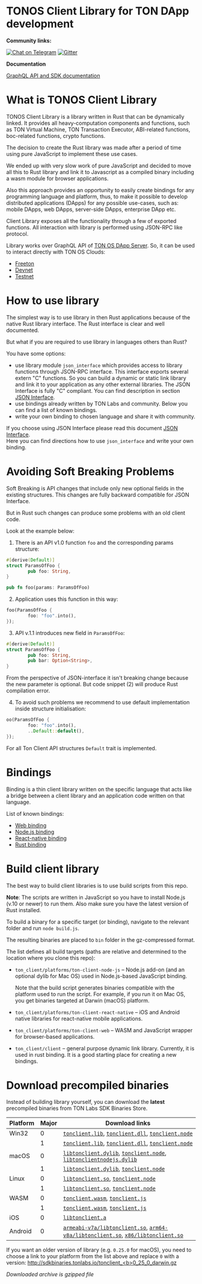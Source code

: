 # TONOS Client Library for TON DApp development

**Community links:**

[![Chat on Telegram](https://img.shields.io/badge/chat-on%20telegram-9cf.svg)](https://t.me/ton_sdk)  [![Gitter](https://badges.gitter.im/ton-sdk/community.svg)](https://gitter.im/ton-sdk/community?utm_source=badge&utm_medium=badge&utm_campaign=pr-badge)

**Documentation**  

[GraphQL API and SDK documentation](https://docs.ton.dev/86757ecb2/p/92b041-overview)

# What is TONOS Client Library

TONOS Client Library is a library written in Rust that can be dynamically linked. It provides all 
heavy-computation components and functions, such as TON Virtual Machine, TON Transaction 
Executor, ABI-related functions, boc-related functions, crypto functions. 

The decision to create the Rust library was made after a period of time using pure 
JavaScript to implement these use cases. 

We ended up with very slow work of pure JavaScript and decided to move all this to Rust 
library and link it to Javascript as a compiled binary including a wasm module for browser 
applications. 

Also this approach provides an opportunity to easily create bindings for any programming 
language and platform, thus, to make it possible to develop distributed applications (DApps) 
for any possible use-cases, such as: mobile DApps, web DApps, server-side DApps, enterprise 
DApp etc.

Client Library exposes all the functionality through a few of exported functions. All 
interaction with library is performed using JSON-RPC like protocol.

Library works over GraphQL API of [TON OS DApp Server](https://github.com/tonlabs/TON-OS-DApp-Server). 
So, it can be used to interact directly with TON OS Clouds: 
- [Freeton](https://main.ton.dev/graphql)
- [Devnet](https://net.ton.dev/graphql)
- [Testnet](https://testnet.ton.dev/graphql)

# How to use library

The simplest way is to use library in then Rust applications because of the native Rust library 
interface. The Rust interface is clear and well documented.

But what if you are required to use library in languages others than Rust?

You have some options:
- use library module `json_interface` which provides access to library functions through 
  JSON-RPC interface. This interface exports several extern "C" functions. So you can build
  a dynamic or static link library and link it to your application as any other external 
  libraries. The JSON Interface is fully "C" compliant. You can find description 
  in section [JSON Interface](docs/json_interface.md).
- use bindings already written by TON Labs and community. Below you can find a list of known 
  bindings.
- write your own binding to chosen language and share it with community.

If you choose using JSON Interface please read this document [JSON Interface](docs/json_interface.md).   
Here you can find directions how to use `json_interface` and write your own binding.
 
# Avoiding Soft Breaking Problems

Soft Breaking is API changes that include only new optional fields in the existing structures. This changes are fully backward compatible for JSON Interface.

But in Rust such changes can produce some problems with an old client code.

Look at the example below:

1) There is an API v1.0 function `foo` and the corresponding params structure:

```rust
#[derive(Default)]
struct ParamsOfFoo {
		pub foo: String,
}

pub fn foo(params: ParamsOfFoo)
```

2) Application uses this function in this way:

```rust
foo(ParamsOfFoo {
		foo: "foo".into(),
});
```

3) API v.1.1 introduces new field in `ParamsOfFoo`:

```rust
#[derive(Default)]
struct ParamsOfFoo {
		pub foo: String,
		pub bar: Option<String>,
}
```

From the perspective of JSON-interface it isn't breaking change because the new parameter is optional. But code snippet (2) will produce Rust compilation error.

4) To avoid such problems we recommend to use default implementation inside structure initialisation:

```rust
oo(ParamsOfFoo {
		foo: "foo".into(),
		..Default::default(),
});
```

For all Ton Client API structures `Default` trait is implemented.


# Bindings

Binding is a thin client library written on the specific language that acts like a bridge between 
a client library and an application code written on that language.

List of known bindings:
- [Web binding](https://github.com/tonlabs/ton-client-web-js)  
- [Node.js binding](https://github.com/tonlabs/ton-client-node-js)  
- [React-native binding](https://github.com/tonlabs/ton-client-react-native-js)  
- [Rust binding](https://github.com/tonlabs/ton-client-rs)  

# Build client library

The best way to build client libraries is to use build scripts from this repo. 

**Note**: The scripts are written in JavaScript so you have to install Node.js (v.10 or newer) 
to run them. Also make sure you have the latest version of Rust installed.

To build a binary for a specific target (or binding), navigate to the relevant folder and 
run `node build.js`.

The resulting binaries are placed to `bin` folder in the gz-compressed format.

The list defines all build targets (paths are relative and determined to the location where 
you clone this repo):

- `ton_client/platforms/ton-client-node-js` – Node.js add-on (and an optional dylib for Mac OS)  used in Node.js-based JavaScript binding.

    Note that the build script generates binaries compatible with the platform used to run the script. For example, if you run it on Mac OS, you get binaries targeted at Darwin (macOS) platform.

- `ton_client/platforms/ton-client-react-native` –  iOS and Android native libraries for react-native mobile applications.
- `ton_client/platforms/ton-client-web` – WASM and JavaScript wrapper for browser-based applications.
- `ton_client/client` – general purpose dynamic link library. Currently, it is used in rust binding. It is a good starting place for creating a new bindings.


# Download precompiled binaries

Instead of building library yourself, you can download the __latest__ precompiled binaries from 
TON Labs SDK Binaries Store.

Platform | Major | Download links
-------- | ----- | --------------
Win32    | 0     | [`tonclient.lib`](http://sdkbinaries-ws.tonlabs.io/tonclient_0_win32_lib.gz), [`tonclient.dll`](http://sdkbinaries-ws.tonlabs.io/tonclient_0_win32_dll.gz), [`tonclient.node`](http://sdkbinaries-ws.tonlabs.io/tonclient_0_nodejs_addon_win32.gz)
&nbsp;   | 1     | [`tonclient.lib`](http://sdkbinaries-ws.tonlabs.io/tonclient_1_win32_lib.gz), [`tonclient.dll`](http://sdkbinaries-ws.tonlabs.io/tonclient_1_win32_dll.gz), [`tonclient.node`](http://sdkbinaries-ws.tonlabs.io/tonclient_1_nodejs_addon_win32.gz)
macOS    | 0     | [`libtonclient.dylib`](http://sdkbinaries-ws.tonlabs.io/tonclient_0_darwin.gz), [`tonclient.node`](http://sdkbinaries-ws.tonlabs.io/tonclient_0_nodejs_addon_darwin.gz), [`libtonclientnodejs.dylib`](http://sdkbinaries-ws.tonlabs.io/tonclient_0_nodejs_dylib_darwin.gz)
&nbsp;   | 1     | [`libtonclient.dylib`](http://sdkbinaries-ws.tonlabs.io/tonclient_1_darwin.gz), [`tonclient.node`](http://sdkbinaries-ws.tonlabs.io/tonclient_1_nodejs_addon_darwin.gz)
Linux    | 0     | [`libtonclient.so`](http://sdkbinaries-ws.tonlabs.io/tonclient_0_linux.gz), [`tonclient.node`](http://sdkbinaries-ws.tonlabs.io/tonclient_0_nodejs_addon_linux.gz)
&nbsp;   | 1     | [`libtonclient.so`](http://sdkbinaries-ws.tonlabs.io/tonclient_1_linux.gz), [`tonclient.node`](http://sdkbinaries-ws.tonlabs.io/tonclient_1_nodejs_addon_linux.gz)
WASM     | 0     | [`tonclient.wasm`](http://sdkbinaries-ws.tonlabs.io/tonclient_0_wasm.gz), [`tonclient.js`](http://sdkbinaries-ws.tonlabs.io/tonclient_0_wasm_js.gz)
&nbsp;   | 1     | [`tonclient.wasm`](http://sdkbinaries-ws.tonlabs.io/tonclient_1_wasm.gz), [`tonclient.js`](http://sdkbinaries-ws.tonlabs.io/tonclient_1_wasm_js.gz)
iOS      | 0     | [`libtonclient.a`](http://sdkbinaries-ws.tonlabs.io/tonclient_0_react_native_ios.gz)
Android  | 0     | [`armeabi-v7a/libtonclient.so`](http://sdkbinaries-ws.tonlabs.io/tonclient_0_react_native_armv7-linux-androideabi.gz), [`arm64-v8a/libtonclient.so`](http://sdkbinaries-ws.tonlabs.io/tonclient_0_react_native_aarch64-linux-android.gz), [`x86/libtonclient.so`](http://sdkbinaries-ws.tonlabs.io/tonclient_0_react_native_i686-linux-android.gz)

If you want an older version of library (e.g. `0.25.0` for macOS), you need to choose a link to your platform from the list above and replace `0` with a version:
[http://sdkbinaries.tonlabs.io/tonclient_<b>0_25_0</b>_darwin.gz](http://sdkbinaries.tonlabs.io/tonclient_0_25_0_darwin.gz)

_Downloaded archive is gzipped file_

